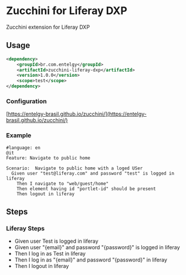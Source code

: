 # Zucchini for Liferay DXP

Zucchini extension for Liferay DXP

## Usage

```xml
<dependency>
    <groupId>br.com.entelgy</groupId>
    <artifactId>zucchini-liferay-dxp</artifactId>
    <version>1.0.0</version>
    <scope>test</scope>
</dependency>

```
### Configuration

[https://entelgy-brasil.github.io/zucchini/](https://entelgy-brasil.github.io/zucchini/)

### Example

```cucumber
#language: en
@it
Feature: Navigate to public home

Scenario:  Navigate to public home with a loged USer
  Given user "test@liferay.com" and password "test" is logged in liferay
    Then I navigate to "web/guest/home"
    Then element having id "portlet-id" should be present
    Then logout in liferay
```

## Steps

### Liferay Steps

* Given user Test is logged in liferay
* Given user "{email}" and password "{password}" is logged in liferay
* Then I log in as Test in liferay
* Then I log in as "{email}" and password "{password}" in liferay
* Then I logout in liferay